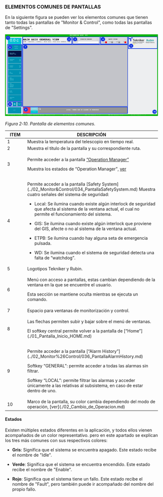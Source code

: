 ### ELEMENTOS COMUNES DE PANTALLAS

En la siguiente figura se pueden ver los elementos comunes que tienen tanto todas las pantallas de "Monitor & Control",
como todas las pantallas de "Settings".

![Pantalla de elementos comunes](../Resources/media/image017.png)

*Figura 2‑10. Pantalla de elementos comunes.*

<table>
  <colgroup>
    <col style="width: 13%" />
    <col style="width: 86%" />
  </colgroup>
  <thead>
    <tr class="header">
      <th>ITEM</th>
      <th>DESCRIPCIÓN</th>
    </tr>
  </thead>
  <tbody>
    <tr class="odd">
      <td>1</td>
      <td>Muestra la temperatura del telescopio en tiempo real.</td>
    </tr>
    <tr class="even">
      <td>2</td>
      <td>Muestra el título de la pantalla y su correspondiente ruta.</td>
    </tr>
    <tr class="odd">
      <td>3</td>
      <td>
        <p>
          Permite acceder a la pantalla <a href="../02_Monitor&Control/035_PantallaOperationManager.md">“Operation
          Manager”</a>
        </p>
        <p>
          Muestra los estados de “Operation Manager”, <a href="./03_Elementos_Comunes_de_Pantallas.md/#estados">ver</a>
        </p>
      </td>
    </tr>
    <tr class="even">
      <td>4</td>
      <td>
        <p>
          Permite acceder a la pantalla [Safety System](../02_Monitor&Control/034_PantallaSafetySystem.md) Muestra
          cuatro señales del sistema de seguridad:
        </p>
        <ul>
          <li>
            <p>
              Local: Se ilumina cuando existe algún interlock de seguridad que
              afecta al sistema de la ventana actual, el cual no permite el
              funcionamiento del sistema.
            </p>
          </li>
          <li>
            <p>
              GIS: Se ilumina cuando existe algún interlock que proviene del
              GIS, afecte o no al sistema de la ventana actual.
            </p>
          </li>
          <li>
            <p>
              ETPB: Se ilumina cuando hay alguna seta de emergencia pulsada.
            </p>
          </li>
          <li>
            <p>
              WD: Se ilumina cuando el sistema de seguridad detecta una falta de
              “watchdog”.
            </p>
          </li>
        </ul>
      </td>
    </tr>
    <tr class="odd">
      <td>5</td>
      <td>Logotipos Tekniker y Rubin.</td>
    </tr>
    <tr class="even">
      <td>6</td>
      <td>
        <p>
          Menú con acceso a pantallas, estas cambian dependiendo de la ventana
          en la que se encuentre el usuario.
        </p>
        <p>Esta sección se mantiene oculta mientras se ejecuta un comando.</p>
      </td>
    </tr>
    <tr class="odd">
      <td>7</td>
      <td>Espacio para ventanas de monitorización y control.</td>
    </tr>
    <tr class="even">
      <td>8</td>
      <td>
        <p>Las flechas permiten subir y bajar sobre el menú de ventanas.</p>
        <p>
          El softkey central permite volver a la pantalla de
          [“Home”](./01_Pantalla_Inicio_HOME.md)
        </p>
      </td>
    </tr>
    <tr class="odd">
      <td>9</td>
      <td>
        <p>
          Permite acceder a la pantalla [“Alarm History”](../02_Monitor%26Control/036_PantallaAlarmHistory.md)
        </p>
        <p>
          Softkey “GENERAL”: permite acceder a todas las alarmas sin filtrar.
        </p>
        <p>
          Softkey “LOCAL”: permite filtrar las alarmas y acceder únicamente a
          las relativas al subsistema, en caso de estar dentro de uno.
        </p>
      </td>
    </tr>
    <tr class="even">
      <td>10</td>
      <td>
        Marco de la pantalla, su color cambia dependiendo del modo de operación,
        [ver](./02_Cambio_de_Operacion.md)
      </td>
    </tr>
  </tbody>
</table>

#### Estados

Existen múltiples estados diferentes en la aplicación, y todos ellos vienen acompañados de un color representativo. pero
en este apartado se explican los tres más comunes con sus respectivos colores:

- **Gris**: Significa que el sistema se encuentra apagado. Este estado recibe el nombre de "Idle".

- **Verde**: Significa que el sistema se encuentra encendido. Este estado recibe el nombre de "Enable".

- **Rojo**: Significa que el sistema tiene un fallo. Este estado recibe el nombre de "Fault", pero también puede ir
  acompañado del nombre del propio fallo.
